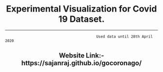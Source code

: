 <h1 align="center"> Experimental Visualization for Covid 19 Dataset.</h1>

------------------------------------------------

                                              Used data until 28th April 2020                                       

<h2 align="center">Website Link:- https://sajanraj.github.io/gocoronago/  <h2>
